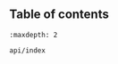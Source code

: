 ```{include} ../README.md
```

Table of contents
-----------------

```{toctree}
:maxdepth: 2

api/index
```
